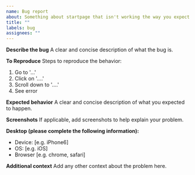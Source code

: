 ```yaml
---
name: Bug report
about: Something about startpage that isn't working the way you expect
title: ""
labels: bug
assignees: ""
---
```


**Describe the bug**
A clear and concise description of what the bug is.

**To Reproduce**
Steps to reproduce the behavior:

1. Go to '...'
2. Click on '....'
3. Scroll down to '....'
4. See error

**Expected behavior**
A clear and concise description of what you expected to happen.

**Screenshots**
If applicable, add screenshots to help explain your problem.

**Desktop (please complete the following information):**

- Device: [e.g. iPhone6]
- OS: [e.g. iOS]
- Browser [e.g. chrome, safari]

**Additional context**
Add any other context about the problem here.
